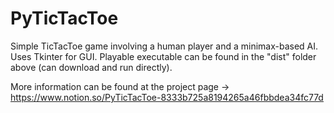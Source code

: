 # PyTicTacToe
Simple TicTacToe game involving a human player and a minimax-based AI. Uses Tkinter for GUI. 
Playable executable can be found in the "dist" folder above (can download and run directly).

More information can be found at the project page -> https://www.notion.so/PyTicTacToe-8333b725a8194265a46fbbdea34fc77d
